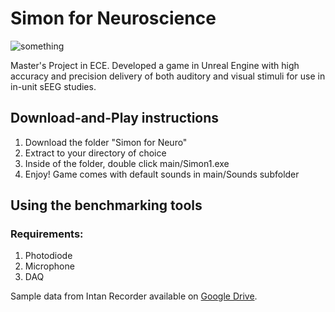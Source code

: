 # Simon for Neuroscience

![something](https://i.imgur.com/as5GhAn.png)

Master's Project in ECE. Developed a game in Unreal Engine with high accuracy and precision delivery of both auditory and visual stimuli for use in in-unit sEEG studies.

## Download-and-Play instructions

1. Download the folder "Simon for Neuro"
2. Extract to your directory of choice
3. Inside of the folder, double click main/Simon1.exe
4. Enjoy! Game comes with default sounds in main/Sounds subfolder

## Using the benchmarking tools
### Requirements:
1. Photodiode
2. Microphone
3. DAQ

Sample data from Intan Recorder available on [Google Drive](https://drive.google.com/drive/folders/1f36aAD_Uoqpxgpse4-SgAn9CM8oxs9nb?usp=share_link).
